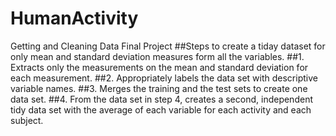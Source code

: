 # HumanActivity
Getting and Cleaning Data Final Project
##Steps to create a tiday dataset for only mean and standard deviation measures form all the variables.
##1. Extracts only the measurements on the mean and standard deviation for each measurement.
##2. Appropriately labels the data set with descriptive variable names.
##3. Merges the training and the test sets to create one data set.
##4. From the data set in step 4, creates a second, independent tidy data set with the average of each variable for each activity and each subject.
